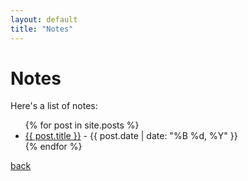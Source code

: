 ```yaml
---
layout: default
title: "Notes"
---
```


# Notes

Here's a list of notes:

<ul>
  {% for post in site.posts %}
    <li>
      <a href="{{ post.url | relative_url }}">{{ post.title }}</a>
      - {{ post.date | date: "%B %d, %Y" }}
    </li>
  {% endfor %}
</ul>

[back](../)
